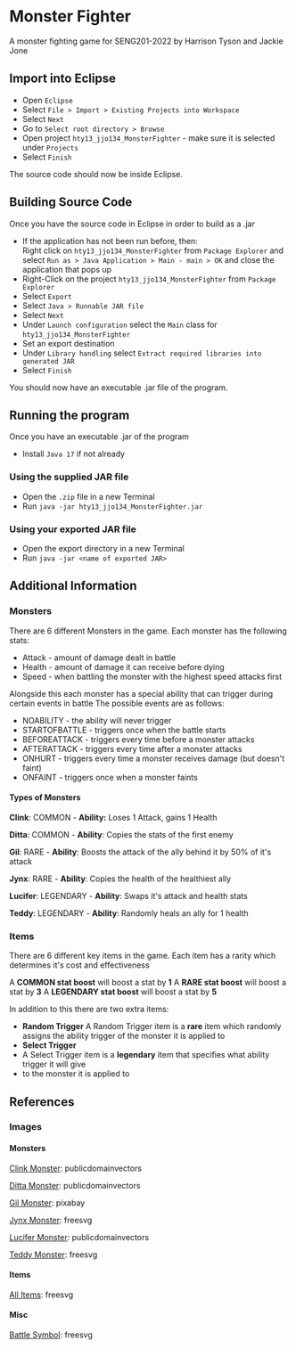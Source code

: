 # Monster Fighter
A monster fighting game for SENG201-2022 by Harrison Tyson and Jackie Jone

## Import into Eclipse
 - Open `Eclipse`
 - Select `File > Import > Existing Projects into Workspace`
 - Select `Next`
 - Go to `Select root directory > Browse`
 - Open project `hty13_jjo134_MonsterFighter` - make sure it is
 selected under  `Projects`
 - Select `Finish`

The source code should now be inside Eclipse.

## Building Source Code

Once you have the source code in Eclipse in order to build as a .jar
 - If the application has not been run before, then: <br>
  Right click on `hty13_jjo134_MonsterFighter` from `Package Explorer`
  and select `Run as > Java Application > Main - main > OK` and close
  the application that pops up
 - Right-Click on the project `hty13_jjo134_MonsterFighter` from `Package Explorer`
 - Select `Export`
 - Select `Java > Runnable JAR file`
 - Select `Next`
 - Under `Launch configuration` select the `Main` class for
 `hty13_jjo134_MonsterFighter`
 - Set an export destination
 - Under `Library handling` select `Extract required libraries into generated JAR`
 - Select `Finish`

 You should now have an executable .jar file of the program.

## Running the program
Once you have an executable .jar of the program

 - Install `Java 17` if not already

### Using the supplied JAR file
 - Open the `.zip` file in a new Terminal
 - Run `java -jar hty13_jjo134_MonsterFighter.jar`

### Using your exported JAR file
- Open the export directory in a new Terminal
- Run `java -jar <name of exported JAR>`

## Additional Information

### Monsters
There are 6 different Monsters in the game.
Each monster has the following stats:
- Attack - amount of damage dealt in battle
- Health - amount of damage it can receive before dying
- Speed - when battling the monster with the highest speed attacks first

Alongside this each monster has a special ability that can trigger during certain events in battle
The possible events are as follows:
- NOABILITY - the ability will never trigger
- STARTOFBATTLE - triggers once when the battle starts
- BEFOREATTACK - triggers every time before a monster attacks
- AFTERATTACK - triggers every time after a monster attacks
- ONHURT - triggers every time a monster receives damage (but doesn't faint)
- ONFAINT - triggers once when a monster faints

#### Types of Monsters

**Clink**: COMMON
	- **Ability:** Loses 1 Attack, gains 1 Health

**Ditta**: COMMON
	- **Ability**: Copies the stats of the first enemy

**Gil**: RARE
	- **Ability**: Boosts the attack of the ally behind it by 50% of it's attack

**Jynx**: RARE
	- **Ability**: Copies the health of the healthiest ally

**Lucifer**: LEGENDARY
	- **Ability**: Swaps it's attack and health stats

**Teddy**: LEGENDARY
	- **Ability**: Randomly heals an ally for 1 health

### Items
There are 6 different key items in the game. Each item has a rarity which determines it's cost
and effectiveness

A **COMMON stat boost** will boost a stat by **1**
A **RARE stat boost** will boost a stat by **3**
A **LEGENDARY stat boost** will boost a stat by **5**

In addition to this there are two extra items:
- **Random Trigger**
A Random Trigger item is a **rare** item which randomly assigns the ability trigger of the
monster it is applied to
- **Select Trigger**
- A Select Trigger item is a **legendary** item that specifies what ability trigger it will give
- to the monster it is applied to

## References
### Images
#### Monsters
[Clink Monster](https://publicdomainvectors.org/en/free-clipart/Purple-monster/37504.html): publicdomainvectors

[Ditta Monster](https://publicdomainvectors.org/en/free-clipart/Vector-graphics-of-blue-cartoon-creature/29376.html): publicdomainvectors

[Gil Monster](https://pixabay.com/vectors/logo-monster-cartoon-technology-5492440/): pixabay

[Jynx Monster](https://freesvg.org/monster-02): freesvg

[Lucifer Monster](https://publicdomainvectors.org/en/free-clipart/Red-flying-monster/81412.html): publicdomainvectors

[Teddy Monster](https://publicdomainvectors.org/en/free-clipart/Cute-toothless-monster/81416.html): freesvg

#### Items
[All Items](https://freesvg.org/potions): freesvg

#### Misc
[Battle Symbol](https://freesvg.org/zeimusu-crossed-swords): freesvg